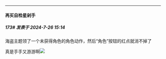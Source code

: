 ﻿
*****

####  再买自检星剁手  
##### 173#       发表于 2024-7-26 15:14

海盗主题领了一个未获得角色的角色动作，然后“角色”按钮的红点就消不掉了

真是手手又游游啊<img src="https://static.saraba1st.com/image/smiley/face2017/037.png" referrerpolicy="no-referrer">


